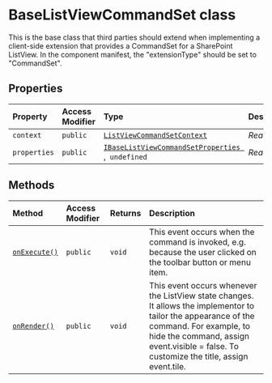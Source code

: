 # BaseListViewCommandSet class







This is the base class that third parties should extend when implementing a client-side extension that provides a CommandSet for a SharePoint ListView. In the component manifest, the "extensionType" should be set to "CommandSet".



## Properties

| Property	   | Access Modifier | Type	| Description|
|:-------------|:----|:-------|:-----------|
|`context`     | `public` | [`ListViewCommandSetContext`](../../sp-listview-extensibility.api/class/listviewcommandsetcontext.md) | _Read-only._  |
|`properties`     | `public` | [`IBaseListViewCommandSetProperties `](../../sp-listview-extensibility.api/interface/ibaselistviewcommandsetproperties.md),` undefined` | _Read-only._  |




## Methods

| Method	   | Access Modifier | Returns	| Description|
|:-------------|:----|:-------|:-----------|
|[`onExecute()`](onexecute-baselistviewcommandset.md)     | `public` | `void` | This event occurs when the command is invoked, e.g. because the user clicked on the toolbar button or menu item. |
|[`onRender()`](onrender-baselistviewcommandset.md)     | `public` | `void` | This event occurs whenever the ListView state changes. It allows the implementor to tailor the appearance of the command. For example, to hide the command, assign event.visible = false. To customize the title, assign event.tile. |





